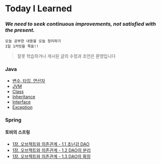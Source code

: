 # Today I Learned
<h3><i>We need to seek continuous improvements, not satisfied with the present.</i></h3>

    오늘 공부한 내용을 오늘 정리하기
    1일 1커밋을 목표!!
    
> 잘못 학습하거나 게시된 글의 수정과 조언은 환영입니다
    
### Java
* [변수, 타입, 연산자](https://github.com/younlll/TIL/blob/main/Java/variable_type_operator.md)
* [JVM](https://github.com/younlll/TIL/blob/main/Java/JVM.md)
* [Class](https://github.com/younlll/TIL/blob/main/Java/Class.md)
* [Inheritance](https://github.com/younlll/TIL/blob/main/Java/Inheritance.md)
* [Interface](https://github.com/younlll/TIL/blob/main/Java/Interface.md)
* [Exception](https://github.com/younlll/TIL/blob/main/Java/Exception.md)


### Spring
####  토비의 스프링
* [1장. 오브젝트와 의존관계 - 1.1 초난감 DAO](https://github.com/younlll/TIL/blob/main/%ED%86%A0%EB%B9%84%EC%9D%98_%EC%8A%A4%ED%94%84%EB%A7%81_3.1/1%EC%9E%A5_%EC%98%A4%EB%B8%8C%EC%A0%9D%ED%8A%B8%EC%99%80_%EC%9D%98%EC%A1%B4%EA%B4%80%EA%B3%84/1.1_%EC%B4%88%EB%82%9C%EA%B0%90_DAO.md)
* [1장. 오브젝트와 의존관계 - 1.2 DAO의 분리](https://github.com/younlll/TIL/blob/main/%ED%86%A0%EB%B9%84%EC%9D%98_%EC%8A%A4%ED%94%84%EB%A7%81_3.1/1%EC%9E%A5_%EC%98%A4%EB%B8%8C%EC%A0%9D%ED%8A%B8%EC%99%80_%EC%9D%98%EC%A1%B4%EA%B4%80%EA%B3%84/1.2_DAO%EC%9D%98_%EB%B6%84%EB%A6%AC.md)
* [1장. 오브젝트와 의존관계 - 1.3 DAO의 확장](https://github.com/younlll/TIL/blob/main/%ED%86%A0%EB%B9%84%EC%9D%98_%EC%8A%A4%ED%94%84%EB%A7%81_3.1/1%EC%9E%A5_%EC%98%A4%EB%B8%8C%EC%A0%9D%ED%8A%B8%EC%99%80_%EC%9D%98%EC%A1%B4%EA%B4%80%EA%B3%84/1.3_DAO%EC%9D%98_%ED%99%95%EC%9E%A5.md)
